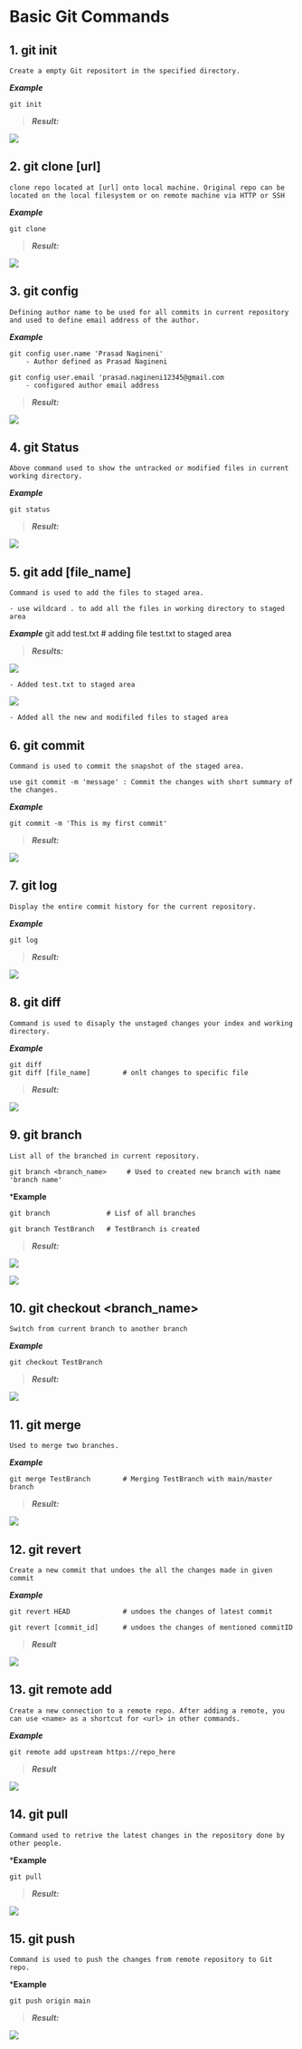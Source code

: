 # Basic Git Commands

## 1. git init
    Create a empty Git repositort in the specified directory. 

***Example***

    git init

> ***Result:***

![](/./Screenshots/init.png)

## 2. git clone [url]
    clone repo located at [url] onto local machine. Original repo can be located on the local filesystem or on remote machine via HTTP or SSH

***Example***

    git clone 

> ***Result:***

![](/./Screenshots/clone.png)

## 3. git config
    Defining author name to be used for all commits in current repository and used to define email address of the author.

***Example***

    git config user.name 'Prasad Nagineni'
        - Author defined as Prasad Nagineni

    git config user.email 'prasad.nagineni12345@gmail.com
        - configured author email address

> ***Result:***

![](/./Screenshots/config.png)

## 4. git Status 
    Above command used to show the untracked or modified files in current working directory. 

***Example***

    git status

> ***Result:***

![](/./Screenshots/status.png)

## 5. git add [file_name]
    Command is used to add the files to staged area. 

    - use wildcard . to add all the files in working directory to staged area
***Example***
    git add test.txt   # adding file test.txt to staged area

> ***Results:***

![](/./Screenshots/add.png)

    - Added test.txt to staged area

![](/./Screenshots/addAll.png)

    - Added all the new and modifiled files to staged area

## 6. git commit

    Command is used to commit the snapshot of the staged area.

    use git commit -m 'message' : Commit the changes with short summary of the changes.

***Example***

    git commit -m 'This is my first commit'

>***Result:***

![](/./Screenshots/commit.png)

## 7. git log
    Display the entire commit history for the current repository.

***Example***

    git log

>***Result:***

![](/./Screenshots/log.png)
## 8. git diff
    Command is used to disaply the unstaged changes your index and working directory.

***Example***

    git diff
    git diff [file_name]        # onlt changes to specific file

>***Result:***

![](/./Screenshots/diff.png)

## 9. git branch 
    List all of the branched in current repository. 

    git branch <branch_name>     # Used to created new branch with name 'branch name'

***Example**

    git branch              # Lisf of all branches

    git branch TestBranch   # TestBranch is created

>***Result:***

![](/./Screenshots/branch.png)

![](/./Screenshots/newbranch.png)

## 10. git checkout <branch_name>
    Switch from current branch to another branch

***Example***

    git checkout TestBranch

>***Result:***

![](/./Screenshots/checkout.png)

## 11. git merge
    Used to merge two branches.

***Example***

    git merge TestBranch        # Merging TestBranch with main/master branch

>***Result:***

![](/./Screenshots/merge.png)

## 12. git revert 
    Create a new commit that undoes the all the changes made in given commit

***Example***

    git revert HEAD             # undoes the changes of latest commit

    git revert [commit_id]      # undoes the changes of mentioned commitID

>***Result***

![](/./Screenshots/revert.png)

## 13. git remote add <name> <url>
    Create a new connection to a remote repo. After adding a remote, you can use <name> as a shortcut for <url> in other commands.

***Example***

    git remote add upstream https://repo_here

>***Result***

![](/./Screenshots/remote.png)

## 14. git pull
    Command used to retrive the latest changes in the repository done by other people.

***Example**

    git pull

>***Result:***

![](/./Screenshots/pull.png)
## 15. git push 
    Command is used to push the changes from remote repository to Git repo. 

***Example**

    git push origin main

>***Result:***

![](/./Screenshots/push.png)






